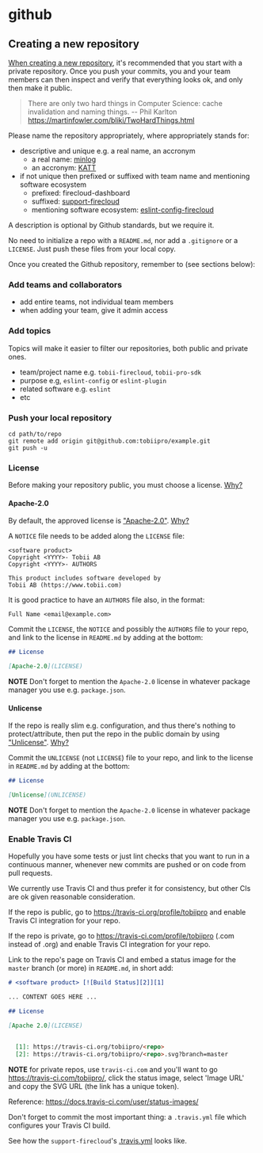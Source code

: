 # github

## Creating a new repository

[When creating a new repository](https://github.com/organizations/tobiipro/repositories/new),
it's recommended that you start with a private repository.
Once you push your commits, you and your team members can then inspect and verify
that everything looks ok, and only then make it public.

> There are only two hard things in Computer Science: cache invalidation and naming things. -- Phil Karlton
> https://martinfowler.com/bliki/TwoHardThings.html

Please name the repository appropriately, where appropriately stands for:
* descriptive and unique e.g. a real name, an accronym
  * a real name: [minlog](https://github.com/tobiipro/minlog)
  * an accronym: [KATT](https://github.com/for-GET/katt)
* if not unique then prefixed or suffixed with team name and mentioning software ecosystem
  * prefixed: firecloud-dashboard
  * suffixed: [support-firecloud](https://github.com/tobiipro/support-firecloud)
  * mentioning software ecosystem: [eslint-config-firecloud](https://github.com/tobiipro/eslint-config-firecloud)

A description is optional by Github standards, but we require it.

No need to initialize a repo with a `README.md`, nor add a `.gitignore` or a `LICENSE`.
Just push these files from your local copy.

Once you created the Github repository, remember to (see sections below):


### Add teams and collaborators

* add entire teams, not individual team members
* when adding your team, give it admin access


### Add topics

Topics will make it easier to filter our repositories, both public and private ones.

* team/project name e.g. `tobii-firecloud`, `tobii-pro-sdk`
* purpose e.g, `eslint-config` or `eslint-plugin`
* related software e.g. `eslint`
* etc


### Push your local repository

```shell
cd path/to/repo
git remote add origin git@github.com:tobiipro/example.git
git push -u
```


### License

Before making your repository public, you must choose a license.
[Why?](https://blog.codinghorror.com/pick-a-license-any-license/)

#### Apache-2.0

By default, the approved license is ["Apache-2.0"](https://www.apache.org/licenses/LICENSE-2.0).
[Why?](https://choosealicense.com/licenses/apache-2.0/)

A `NOTICE` file needs to be added along the `LICENSE` file:

```
<software product>
Copyright <YYYY>- Tobii AB
Copyright <YYYY>- AUTHORS

This product includes software developed by
Tobii AB (https://www.tobii.com)
```

It is good practice to have an `AUTHORS` file also, in the format:

```
Full Name <email@example.com>
```

Commit the `LICENSE`, the `NOTICE` and possibly the `AUTHORS` file to your repo,
and link to the license in `README.md` by adding at the bottom:

```markdown
## License

[Apache-2.0](LICENSE)
```

**NOTE** Don't forget to mention the `Apache-2.0` license in whatever package manager you use e.g. `package.json`.

#### Unlicense

If the repo is really slim e.g. configuration, and thus there's nothing to protect/attribute,
then put the repo in the public domain by using ["Unlicense"](https://unlicense.org/).
[Why?](https://choosealicense.com/licenses/unlicense/)

Commit the `UNLICENSE` (not `LICENSE`) file to your repo,
and link to the license in `README.md` by adding at the bottom:

```md
## License

[Unlicense](UNLICENSE)
```

**NOTE** Don't forget to mention the `Apache-2.0` license in whatever package manager you use e.g. `package.json`.


### Enable Travis CI

Hopefully you have some tests or just lint checks that you want to run
in a continuous manner, whenever new commits are pushed or on code from pull requests.

We currently use Travis CI and thus prefer it for consistency, but other CIs are ok given reasonable consideration.

If the repo is public, go to https://travis-ci.org/profile/tobiipro
and enable Travis CI integration for your repo.

If the repo is private, go to https://travis-ci.com/profile/tobiipro (.com instead of .org)
and enable Travis CI integration for your repo.

Link to the repo's page on Travis CI
and embed a status image for the `master` branch (or more) in `README.md`, in short add:

```md
# <software product> [![Build Status][2]][1]

... CONTENT GOES HERE ...

## License

[Apache 2.0](LICENSE)


  [1]: https://travis-ci.org/tobiipro/<repo>
  [2]: https://travis-ci.org/tobiipro/<repo>.svg?branch=master
```

**NOTE** for private repos, use `travis-ci.com` and you'll want to go https://travis-ci.com/tobiipro/<repo>,
click the status image, select 'Image URL' and copy the SVG URL (the link has a unique token).

Reference: https://docs.travis-ci.com/user/status-images/

Don't forget to commit the most important thing: a `.travis.yml` file which configures your Travis CI build.

See how the `support-firecloud`'s [.travis.yml](../ci/travis.yml) looks like.
